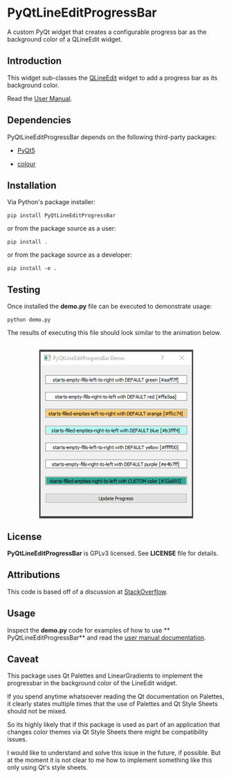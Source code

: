# PyQtLineEditProgressBar
 A custom PyQt widget that creates a configurable progress bar as the background color of a QLineEdit widget.

## Introduction ##
This widget sub-classes the [QLineEdit](https://doc.qt.io/qtforpython/PySide2/QtWidgets/QLineEdit.html) widget to add a progress bar as its background color.

Read the [User Manual](https://eruber.github.io/PyQtLineEditProgressBar/build/html/index.html).

## Dependencies ##
PyQtLineEditProgressBar depends on the following third-party packages:

- [PyQt5](https://pypi.org/project/PyQt5/)

- [colour](https://pypi.org/project/colour/)


## Installation ##
Via Python's package installer:

	pip install PyQtLineEditProgressBar

or from the package source as a user:

	pip install . 

or from the package source as a developer:

	pip install -e .

## Testing ##
Once installed the **demo.py** file can be executed to demonstrate usage:

	python demo.py

The results of executing this file should look similar to the animation below.

<br>
<div style="text-align:center"><img align="center" src="demo.gif"></div>


## License ##

**PyQtLineEditProgressBar** is GPLv3 licensed. See **LICENSE** file for details.

## Attributions ##
This code is based off of a discussion at [StackOverflow](https://stackoverflow.com/questions/36972132/how-to-turn-qlineedit-background-into-a-progress-bar).

## Usage ##
Inspect the **demo.py** code for examples of how to use ** PyQtLineEditProgressBar**
and read the [user manual documentation](https://eruber.github.io/PyQtLineEditProgressBar/build/html/index.html).


## Caveat ##
This package uses Qt Palettes and LinearGradients to implement the progressbar in the background color of the LineEdit widget.

If you spend anytime whatsoever reading the Qt documentation on Palettes, it clearly states multiple times that the use of Palettes and Qt Style Sheets should not be mixed.

So its highly likely that if this package is used as part of an application that changes color themes via Qt Style Sheets there might be compatibility issues.

I would like to understand and solve this issue in the future, if possible. But at the moment it is not clear to me how to implement something like this only using Qt's style sheets.